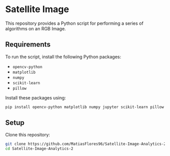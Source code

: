 # Satellite Image

This repository provides a Python script for performing a series of algorithms on an RGB Image.

## Requirements

To run the script, install the following Python packages:

- `opencv-python`
- `matplotlib`
- `numpy`
- `scikit-learn`
- `pillow`

Install these packages using:

```bash
pip install opencv-python matplotlib numpy jupyter scikit-learn pillow
 ```
## Setup
Clone this repository:

```bash
git clone https://github.com/MatiasFlores96/Satellite-Image-Analytics-2.git
cd Satellite-Image-Analytics-2
```